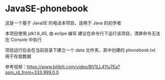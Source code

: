 # JavaSE-phonebook
这是一个基于 JavaSE 的电话本项目，适用于 Java 的初学者

本项目使用  jdk1.8_45, 由 eclipe 编写
建议在命令行下运行该项目，清屏命令无法在 Console 中执行

项目运行后会在当前目录下建立一个 data 文件夹，其中创建的 phonebook.txt 用于存放数据

参考视频：https://www.bilibili.com/video/BV1LL411u7Ea?spm_id_from=333.999.0.0
